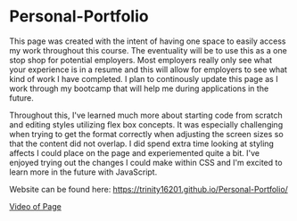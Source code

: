 # Personal-Portfolio
This page was created with the intent of having one space to easily access my work throughout this course. The eventuality will be to use this as a one stop shop for potential employers. Most employers really only see what your experience is in a resume and this will allow for employers to see what kind of work I have completed. I plan to continously update this page as I work through my bootcamp that will help me during applications in the future.

Throughout this, I've learned much more about starting code from scratch and editing styles utilizing flex box concepts. It was especially challenging when trying to get the format correctly when adjusting the screen sizes so that the content did not overlap. I did spend extra time looking at styling affects I could place on the page and experiemented quite a bit. I've enjoyed trying out the changes I could make within CSS and I'm excited to learn more in the future with JavaScript.

Website can be found here: https://trinity16201.github.io/Personal-Portfolio/

[Video of Page](<../../../../Pictures/Sarah Portfolio Page.webm>)


